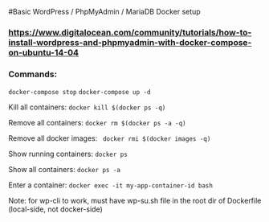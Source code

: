 #Basic WordPress / PhpMyAdmin / MariaDB Docker setup 

### https://www.digitalocean.com/community/tutorials/how-to-install-wordpress-and-phpmyadmin-with-docker-compose-on-ubuntu-14-04

### Commands:
`docker-compose stop`
`docker-compose up -d`

Kill all containers:
`docker kill $(docker ps -q)`

Remove all containers:
`docker rm $(docker ps -a -q)`

Remove all docker images: 
` docker rmi $(docker images -q)`

Show running containers:
`docker ps`

Show all containers:
`docker ps -a`

Enter a container:
`docker exec -it my-app-container-id bash`

Note: for wp-cli to work, must have wp-su.sh file in the root dir of Dockerfile (local-side, not docker-side)